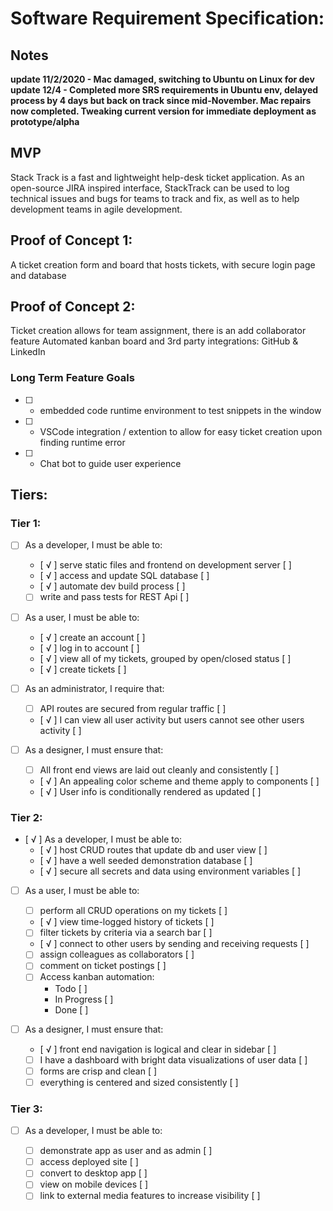 # Software Requirement Specification:

## Notes

**update 11/2/2020 - Mac damaged, switching to Ubuntu on Linux for dev**
**update 12/4 - Completed more SRS requirements in Ubuntu env, delayed process by 4 days but back on track since mid-November. Mac repairs now completed. Tweaking current version for immediate deployment as prototype/alpha**

## MVP

Stack Track is a fast and lightweight help-desk ticket application. As an open-source JIRA inspired interface, StackTrack can be used to log technical issues and bugs for teams to track and fix, as well as to help development teams in agile development.

## Proof of Concept 1:

A ticket creation form and board that hosts tickets, with secure login page and database

## Proof of Concept 2:

Ticket creation allows for team assignment, there is an add collaborator feature
Automated kanban board and 3rd party integrations: GitHub & LinkedIn

### Long Term Feature Goals

- [ ] - embedded code runtime environment to test snippets in the window
- [ ] - VSCode integration / extention to allow for easy ticket creation upon finding runtime error
- [ ] - Chat bot to guide user experience

## Tiers:

<!-- AD393D red for this -->

### Tier 1:

- [ ] As a developer, I must be able to:
  - [ √ ] serve static files and frontend on development server [ ]
  - [ √ ] access and update SQL database [ ]
  - [ √ ] automate dev build process [ ]
  - [ ] write and pass tests for REST Api [ ]
- [ ] As a user, I must be able to:
  - [ √ ] create an account [ ]
  - [ √ ] log in to account [ ]
  - [ √ ] view all of my tickets, grouped by open/closed status [ ]
  - [ √ ] create tickets [ ]
- [ ] As an administrator, I require that:
  - [ ] API routes are secured from regular traffic [ ]
  - [ √ ] I can view all user activity but users cannot see other users activity [ ]
- [ ] As a designer, I must ensure that:

  - [ ] All front end views are laid out cleanly and consistently [ ]
  - [ √ ] An appealing color scheme and theme apply to components [ ]
  - [ √ ] User info is conditionally rendered as updated [ ]

### Tier 2:

- [ √ ] As a developer, I must be able to:
  - [ √ ] host CRUD routes that update db and user view [ ]
  - [ √ ] have a well seeded demonstration database [ ]
  - [ √ ] secure all secrets and data using environment variables [ ]
- [ ] As a user, I must be able to:
  - [ ] perform all CRUD operations on my tickets [ ]
  - [ √ ] view time-logged history of tickets [ ]
  - [ ] filter tickets by criteria via a search bar [ ]
  - [ √ ] connect to other users by sending and receiving requests [ ]
  - [ ] assign colleagues as collaborators [ ]
  - [ ] comment on ticket postings [ ]
  - [ ] Access kanban automation:
    - Todo [ ]
    - In Progress [ ]
    - Done [ ]
- [ ] As a designer, I must ensure that:

  - [ √ ] front end navigation is logical and clear in sidebar [ ]
  - [ ] I have a dashboard with bright data visualizations of user data [ ]
  - [ ] forms are crisp and clean [ ]
  - [ ] everything is centered and sized consistently [ ]

### Tier 3:

- [ ] As a developer, I must be able to:

  - [ ] demonstrate app as user and as admin [ ]
  - [ ] access deployed site [ ]
  - [ ] convert to desktop app [ ]
  - [ ] view on mobile devices [ ]
  - [ ] link to external media features to increase visibility [ ]

